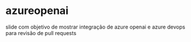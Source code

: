 # azureopenai

slide com objetivo de mostrar integração de azure openai e azure devops para revisão de pull requests